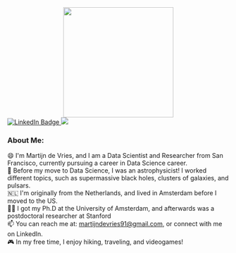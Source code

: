 <div id="header" align="center">
  <img src="https://media.giphy.com/media/mCRJDo24UvJMA/giphy.gif" width="250"/>
</div>

<div id="badges">
  <a href="https://www.linkedin.com/in/mn-devries/">
    <img src="https://img.shields.io/badge/LinkedIn-blue?style=for-the-badge&logo=linkedin&logoColor=white" alt="LinkedIn Badge"/> </a>
 <a href="https://scholar.google.com/citations?user=35oZiycAAAAJ&hl=en">
   <img src="https://img.shields.io/badge/Google_Scholar-4285F4?style=for-the-badge&logo=google-scholar&logoColor=white"/> </a>
</div>

### About Me:

😄 I'm Martijn de Vries, and I am a Data Scientist and Researcher from San Francisco, currently pursuing a career in Data Science career. <br>
🔭 Before my move to Data Science, I was an astrophysicist! I worked different topics, such as supermassive black holes, clusters of galaxies, and pulsars. <br>
🇳🇱 I'm originally from the Netherlands, and lived in Amsterdam before I moved to the US. <br>
👨‍🎓 I got my Ph.D at the University of Amsterdam, and afterwards was a postdoctoral researcher at Stanford <br>
📫 You can reach me at: martijndevries91@gmail.com, or connect with me on LinkedIn. <br>
🎮 In my free time, I enjoy hiking, traveling, and videogames! <br>

<!--
**martijndevries/martijndevries** is a ✨ _special_ ✨ repository because its `README.md` (this file) appears on your GitHub profile.

Here are some ideas to get you started:

- 🔭 I’m currently working on ...
- 🌱 I’m currently learning ...
- 👯 I’m looking to collaborate on ...
- 🤔 I’m looking for help with ...
- 💬 Ask me about ...
- 📫 How to reach me: ...
- 😄 Pronouns: ...
- ⚡ Fun fact: ...
-->
